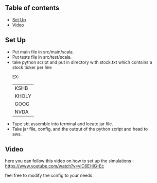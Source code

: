 ## Table of contents
* [Set Up](#Set-Up)
* [Video](#Video)
## Set Up
<ul>
<li>Put main file in src/main/scala.</li>
<li>Put tests file in src/test/scala.</li>
<li>take python script and put in directory with stock.txt which contains a stock ticker per line
  
  EX:
  <table style="width:100%">
  <tr>
    <td>KSHB</td>
  </tr>
  <tr>
    <td>KHOLY</td>
  </tr>
  <tr>
    <td>GOOG</td>
  </tr>
   <tr>
    <td>NVDA</td>
  </tr>
</table>
  </li>
<li>Type sbt assemble into terminal and locate jar file.</li>
<li>Take jar file, config, and the output of the python script and head to aws.</li>
</ul>

## Video

here you can follow this video on how to set up the simulations : https://www.youtube.com/watch?v=ylC6EHlG-Ec

feel free to modify the config to your needs
